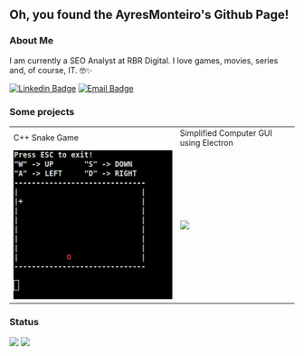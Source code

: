 ## Oh, you found the AyresMonteiro's Github Page!

### About Me

I am currently a SEO Analyst at RBR Digital. I love games, movies, series and, of course, IT. 🤓✨

[![Linkedin Badge](https://img.shields.io/badge/LinkedIn-585858?style=for-the-badge&logo=Linkedin&logoColor=white)](https://www.linkedin.com/in/ayres-monteiro/)
[![Email Badge](https://img.shields.io/badge/gmail-585858?style=for-the-badge&logo=Gmail&logoColor=white)](mailto:ayres.computacao@gmail.com)

### Some projects

<table>
  <tr>
    <td>C++ Snake Game</td>
    <td>Simplified Computer GUI using Electron</td>
  </tr>
  <tr>
    <td>
      <a href="https://github.com/AyresMonteiro/cpp-snake-game"><img src="https://raw.githubusercontent.com/AyresMonteiro/cpp-snake-game/main/media/snake_game-game_over.gif" width="401"/></a>
    </td>
    <td>
      <a href="https://github.com/AyresMonteiro/gui-computador-simplificado-electron"><img src="https://i.imgur.com/RCwAZgW.png" width="401"/></a>
    </td>
  </tr>
</table>


### Status

<span name="github-stats">
  <img id="overview" height="178px" src="https://github-readme-stats.vercel.app/api?username=ayresmonteiro&show_icons=true&count_private=true&bg_color=75,170d0d,2d2121&title_color=ff5858&icon_color=ff5858&border_color=ff5858&text_color=fcf0f0" />
  <img id="most-used-languages" height="178px" src="https://github-readme-stats.vercel.app/api/top-langs/?username=AyresMonteiro&layout=compact&langs_count=8&bg_color=75,0d0d17,212126&title_color=00b3ff&icon_color=00b3ff&border_color=00b3ff&text_color=f0f0fc" />
</span>
